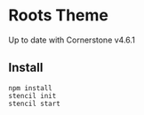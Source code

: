 # Roots Theme

Up to date with Cornerstone v4.6.1

## Install

```
npm install
stencil init
stencil start
```
